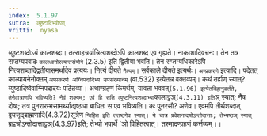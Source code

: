 ```yaml
---
index:  5.1.97
sutra:  व्युष्टादिभ्योऽण्
vritti:  nyasa
---
```


व्युष्टशब्दोऽयं कालशब्दः। तत्साहचर्यान्नित्यशब्दोऽपि कालशब्द एव गृह्यते। नाकाशादिवचनः। तेन तत्र सप्तम्यपवादः `कालध्वनोरत्यन्तसंयोगे` (2.3.5) इति द्वितीया भवति। तेन सप्तम्यधिकारेऽपि नित्यशब्दाद्द्वितीयासमर्थादेव प्रत्ययः। नित्यं दीयते `नैत्यम्`। सर्वकाले दीयते इत्यर्थः।
`अण्प्रकरणे` इत्यादि। पदेतत् कात्यायनेनोक्तम् `अण्प्रकरणे अग्निपदादिभ्य उपसंख्यानम्` (वा.532) इत्येतन्न वक्तव्यम्। कथं तर्ह्यण् स्यात्? व्युष्टादिष्वेवाग्निपदादयः पठितव्या। अथाण्ग्रहणं किमर्थम्, यावता भववत्` (5.1.96) इत्येतदिहानुवर्त्तते, तेनैवात्राणपि भविष्यति? नैवं शक्यम्; एवं हि सति व्युष्टनित्यशब्दाभ्यां `कालाट्ठञ्` (4.3.11) इति `ञ् स्यात्; नैष दोषः; तत्र पुनरारम्भसामर्थ्याद्यष्ठञा बाधितः स एव भविष्यति। कः पुनरसौ? अणेव। एवमपि तीर्थशब्दात् द्व्यजृद्ब्राह्मणादि(4.3.72)सूत्रेण `ग्विहित इति ततष्ठगेव स्यात्। ये चात्र प्रवेशनादयोऽन्तोदात्ताः; तेभ्यष्ठञ् स्यात् `ब्रह्वचोऽन्तोदात्ताट्ठञ्(4.3.97)इति; तेभ्यो भवार्थे `ञो विहितत्वात्। तस्मादण्ग्रहणं कर्त्तव्यम्।।

